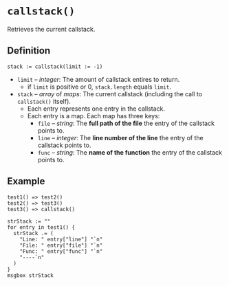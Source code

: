 # `callstack()`
Retrieves the current callstack.

## Definition
```autohotkey
stack := callstack(limit := -1)
```
* `limit` – _integer_: The amount of callstack entires to return.
  * if `limit` is positive or 0, `stack.length` equals `limit`.
* `stack` – _array_ of _maps_: The current callstack (including the call to `callstack()` itself).
  * Each entry represents one entry in the callstack.
  * Each entry is a map. Each map has three keys:
    * `file` – _string_: The **full path of the file** the entry of the callstack points to.
    * `line` – _integer_: The **line number of the line** the entry of the callstack points to.
    * `func` – _string_: The **name of the function** the entry of the callstack points to.

## Example
```
test1() => test2()
test2() => test3()
test3() => callstack()

strStack := ""
for entry in test1() {
  strStack .= (
    "Line: " entry["line"] "`n"
    "File: " entry["file"] "`n"
    "Func: " entry["func"] "`n"
    "----`n"
  )
}
msgbox strStack
```

